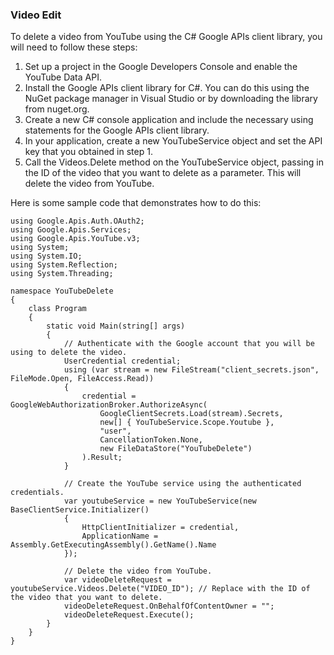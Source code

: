 ### Video Edit
To delete a video from YouTube using the C# Google APIs client library, you will need to follow these steps:

1. Set up a project in the Google Developers Console and enable the YouTube Data API.
2. Install the Google APIs client library for C#. You can do this using the NuGet package manager in Visual Studio or by downloading the library from nuget.org.
3. Create a new C# console application and include the necessary using statements for the Google APIs client library.
4. In your application, create a new YouTubeService object and set the API key that you obtained in step 1.
5. Call the Videos.Delete method on the YouTubeService object, passing in the ID of the video that you want to delete as a parameter. This will delete the video from YouTube.

Here is some sample code that demonstrates how to do this:

```
using Google.Apis.Auth.OAuth2;
using Google.Apis.Services;
using Google.Apis.YouTube.v3;
using System;
using System.IO;
using System.Reflection;
using System.Threading;

namespace YouTubeDelete
{
    class Program
    {
        static void Main(string[] args)
        {
            // Authenticate with the Google account that you will be using to delete the video.
            UserCredential credential;
            using (var stream = new FileStream("client_secrets.json", FileMode.Open, FileAccess.Read))
            {
                credential = GoogleWebAuthorizationBroker.AuthorizeAsync(
                    GoogleClientSecrets.Load(stream).Secrets,
                    new[] { YouTubeService.Scope.Youtube },
                    "user",
                    CancellationToken.None,
                    new FileDataStore("YouTubeDelete")
                ).Result;
            }

            // Create the YouTube service using the authenticated credentials.
            var youtubeService = new YouTubeService(new BaseClientService.Initializer()
            {
                HttpClientInitializer = credential,
                ApplicationName = Assembly.GetExecutingAssembly().GetName().Name
            });

            // Delete the video from YouTube.
            var videoDeleteRequest = youtubeService.Videos.Delete("VIDEO_ID"); // Replace with the ID of the video that you want to delete.
            videoDeleteRequest.OnBehalfOfContentOwner = "";
            videoDeleteRequest.Execute();
        }
    }
}

```